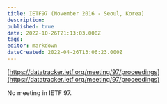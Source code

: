 ```yaml
---
title: IETF97 (November 2016 - Seoul, Korea)
description:
published: true
date: 2022-10-26T21:13:03.000Z
tags:
editor: markdown
dateCreated: 2022-04-26T13:06:23.000Z
---
```


[​https://datatracker.ietf.org/meeting/97/proceedings](https://datatracker.ietf.org/meeting/97/proceedings)

No meeting in IETF 97.
